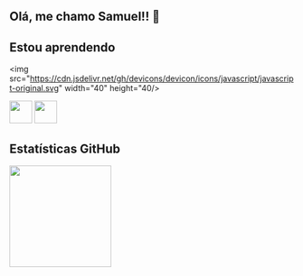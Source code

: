 ## Olá, me chamo Samuel!! 👋

## Estou aprendendo

<img src="https://cdn.jsdelivr.net/gh/devicons/devicon/icons/javascript/javascript-original.svg" width="40" height="40/>
                                                                                                                    
<img src="https://cdn.jsdelivr.net/gh/devicons/devicon/icons/linux/linux-original.svg" width="40" height="40"/> <img src="https://cdn.jsdelivr.net/gh/devicons/devicon/icons/git/git-original.svg" width="40" height="40"/>                                                                                                    

## Estatísticas GitHub
<div>
<a href="https://github.com/SamuCostaSoares">
<img height="180cm" src="https://github-readme-stats.vercel.app/api?username=SamuCostaSoares&theme=blue-green"/> 
</div>
